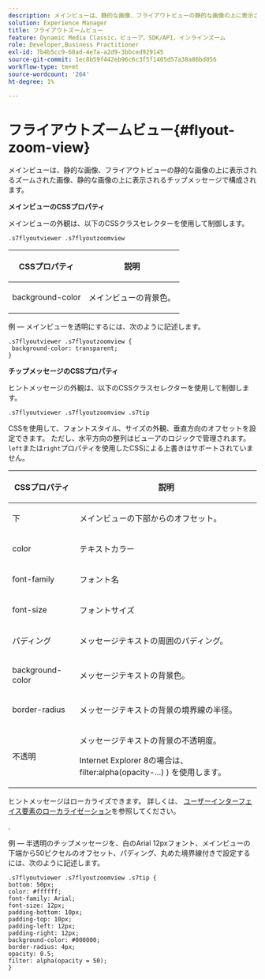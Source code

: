 ```yaml
---
description: メインビューは、静的な画像、フライアウトビューの静的な画像の上に表示されるズームされた画像、静的な画像の上に表示されるチップメッセージで構成されます。
solution: Experience Manager
title: フライアウトズームビュー
feature: Dynamic Media Classic，ビューア，SDK/API，インラインズーム
role: Developer,Business Practitioner
exl-id: 7b4b5cc9-68ad-4e7a-a2d9-3bbced929145
source-git-commit: 1ec8b59f442eb96c6c3f5f1405d57a38a86bd056
workflow-type: tm+mt
source-wordcount: '264'
ht-degree: 1%

---
```


# フライアウトズームビュー{#flyout-zoom-view}

メインビューは、静的な画像、フライアウトビューの静的な画像の上に表示されるズームされた画像、静的な画像の上に表示されるチップメッセージで構成されます。

<!--<a id="section_061E550C1C1D4DB2BD663A898895B38C"></a>-->

**メインビューのCSSプロパティ**

メインビューの外観は、以下のCSSクラスセレクターを使用して制御します。

```
.s7flyoutviewer .s7flyoutzoomview
```

<table id="table_94EE3F5BBE4547C0B4943471CEE7EDE4"> 
 <thead> 
  <tr> 
   <th colname="col1" class="entry"> <p> CSSプロパティ </p> </th> 
   <th colname="col2" class="entry"> <p>説明 </p> </th> 
  </tr> 
 </thead>
 <tbody> 
  <tr> 
   <td colname="col1"> <p> <span class="codeph"> background-color  </span> </p> </td> 
   <td colname="col2"> <p> メインビューの背景色。 </p> </td> 
  </tr> 
 </tbody> 
</table>

例 — メインビューを透明にするには、次のように記述します。

```
.s7flyoutviewer .s7flyoutzoomview { 
 background-color: transparent; 
}
```

**チップメッセージのCSSプロパティ**

ヒントメッセージの外観は、以下のCSSクラスセレクターを使用して制御します。

```
.s7flyoutviewer .s7flyoutzoomview .s7tip
```

CSSを使用して、フォントスタイル、サイズの外観、垂直方向のオフセットを設定できます。 ただし、水平方向の整列はビューアのロジックで管理されます。 `left`または`right`プロパティを使用したCSSによる上書きはサポートされていません。

<table id="table_DCF6B69A9D8C4DB7A10C4572F7484799"> 
 <thead> 
  <tr> 
   <th colname="col1" class="entry"> <p> CSSプロパティ </p> </th> 
   <th colname="col2" class="entry"> <p>説明 </p> </th> 
  </tr> 
 </thead>
 <tbody> 
  <tr> 
   <td colname="col1"> <p> <span class="codeph"> 下 </span> </p> </td> 
   <td colname="col2"> <p>メインビューの下部からのオフセット。 </p> </td> 
  </tr> 
  <tr> 
   <td colname="col1"> <p> <span class="codeph"> color </span> </p> </td> 
   <td colname="col2"> <p>テキストカラー </p> </td> 
  </tr> 
  <tr> 
   <td colname="col1"> <p> <span class="codeph"> font-family  </span> </p> </td> 
   <td colname="col2"> <p>フォント名 </p> </td> 
  </tr> 
  <tr> 
   <td colname="col1"> <p> <span class="codeph"> font-size  </span> </p> </td> 
   <td colname="col2"> <p>フォントサイズ </p> </td> 
  </tr> 
  <tr> 
   <td colname="col1"> <p> <span class="codeph"> パディング </span> </p> </td> 
   <td colname="col2"> <p>メッセージテキストの周囲のパディング。 </p> </td> 
  </tr> 
  <tr> 
   <td colname="col1"> <p> <span class="codeph"> background-color  </span> </p> </td> 
   <td colname="col2"> <p>メッセージテキストの背景色。 </p> </td> 
  </tr> 
  <tr> 
   <td colname="col1"> <p> <span class="codeph"> border-radius  </span> </p> </td> 
   <td colname="col2"> <p>メッセージテキストの背景の境界線の半径。 </p> </td> 
  </tr> 
  <tr> 
   <td colname="col1"> <p> <span class="codeph"> 不透明  </span> </p> </td> 
   <td colname="col2"> <p>メッセージテキストの背景の不透明度。 </p> <p>Internet Explorer 8の場合は、 <span class="codeph"> filter:alpha(opacity-...) ) </span>を使用します。 </p> </td> 
  </tr> 
 </tbody> 
</table>

ヒントメッセージはローカライズできます。 詳しくは、 [ユーザーインターフェイス要素のローカライゼーション](../../../c-html5-s7-aem-asset-viewers/c-html5-inlinezoom-viewer-about/c-html5-inlinezoom-viewer-localization.md#concept-6c8e58c611934e93ae3f211f46e15c27)を参照してください。

.

例 — 半透明のチップメッセージを、白のArial 12pxフォント、メインビューの下端から50ピクセルのオフセット、パディング、丸めた境界線付きで設定するには、次のように記述します。

```
.s7flyoutviewer .s7flyoutzoomview .s7tip { 
bottom: 50px; 
color: #ffffff; 
font-family: Arial; 
font-size: 12px; 
padding-bottom: 10px; 
padding-top: 10px; 
padding-left: 12px; 
padding-right: 12px; 
background-color: #000000; 
border-radius: 4px; 
opacity: 0.5; 
filter: alpha(opacity = 50); 
}
```
